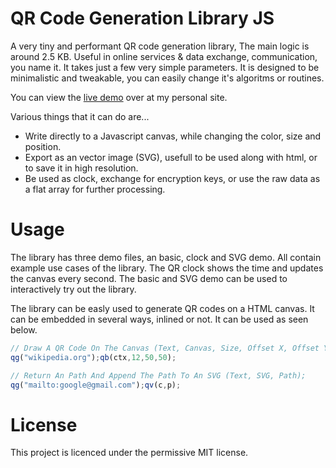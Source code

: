 # QR Code Generation Library JS
A very tiny and performant QR code generation library, The main logic is around 2.5 KB. Useful in online services &amp; data exchange, communication, you name it. It takes just a few very simple parameters. It is designed to be minimalistic and tweakable, you can easily change it's algoritms or routines.

You can view the [live demo](https://798.pages.dev/projects) over at my personal site.

Various things that it can do are...
* Write directly to a Javascript canvas, while changing the color, size and position.
* Export as an vector image (SVG), usefull to be used along with html, or to save it in high resolution.
* Be used as clock, exchange for encryption keys, or use the raw data as a flat array for further processing.

# Usage
The library has three demo files, an basic, clock and SVG demo. All contain example use cases of the library. 
The QR clock shows the time and updates the canvas every second. The basic and SVG demo can be used to interactively try out the library.

The library can be easly used to generate QR codes on a HTML canvas. It can be embedded in several ways, inlined or not. It can be used as seen below.

```javascript
// Draw A QR Code On The Canvas (Text, Canvas, Size, Offset X, Offset Y);
qg("wikipedia.org");qb(ctx,12,50,50);

// Return An Path And Append The Path To An SVG (Text, SVG, Path);
qg("mailto:google@gmail.com");qv(c,p);
```
# License
This project is licenced under the permissive MIT license.
